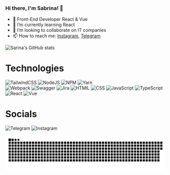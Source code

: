 ### Hi there, I'm Sabrina! 👋
- 🔭 Front-End Developer React & Vue
- 🌱 I’m currently learning React
- 👯 I’m looking to collaborate on IT companies
- 📫 How to reach me: [Instagram](https://www.instagram.com/ssabrinadev/), [Telegram](https://t.me/iamsabrinaa)

![Sarina's GitHub stats](https://github-readme-stats.vercel.app/api?username=SabrinaOnly&show_icons=true&theme=slateorange)

# Technologies

![TailwindCSS](https://img.shields.io/badge/tailwindcss-%2338B2AC.svg?style=for-the-badge&logo=tailwind-css&logoColor=white) 
![NodeJS](https://img.shields.io/badge/node.js-6DA55F?style=for-the-badge&logo=node.js&logoColor=white)
![NPM](https://img.shields.io/badge/NPM-%23000000.svg?style=for-the-badge&logo=npm&logoColor=white)
![Yarn](https://img.shields.io/badge/yarn-%232C8EBB.svg?style=for-the-badge&logo=yarn&logoColor=white)  
![Webpack](https://img.shields.io/badge/webpack-%238DD6F9.svg?style=for-the-badge&logo=webpack&logoColor=black) 
![Swagger](https://img.shields.io/badge/-Swagger-%23Clojure?style=for-the-badge&logo=swagger&logoColor=white)
![Jira](https://img.shields.io/badge/jira-%230A0FFF.svg?style=for-the-badge&logo=jira&logoColor=white) 
![HTMlL](https://img.shields.io/badge/HTML5-E34F26?style=for-the-badge&logo=html5&logoColor=white)
![CSS](https://img.shields.io/badge/CSS3-1572B6?style=for-the-badge&logo=css3&logoColor=white)
![JavaScript](https://img.shields.io/badge/JavaScript-323330?style=for-the-badge&logo=javascript&logoColor=F7DF1E)
![TypeScript](https://img.shields.io/badge/TypeScript-007ACC?style=for-the-badge&logo=typescript&logoColor=white)
![React](https://img.shields.io/badge/React-20232A?style=for-the-badge&logo=react&logoColor=61DAFB)
![Vue](https://img.shields.io/badge/Vue.js-35495E?style=for-the-badge&logo=vue.js&logoColor=4FC08D)

# Socials
![Telegram](https://img.shields.io/badge/iamsabrinaa-26A5E4?style=for-the-badge&logo=telegram&logoColor=white) 
![Instagram](https://img.shields.io/badge/ssabrinadev-E4405F?style=for-the-badge&logo=instagram&logoColor=white) 



<p align="center">
 <img width="600" src="assets/github-snake.svg" alt="snake"/>
</p>

